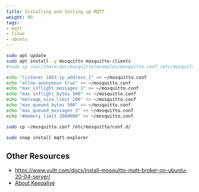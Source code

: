 ```yaml
---
title: Installing and Setting up MQTT
weight: 99
tags:
- mqtt
- linux
- ubuntu
---
```


```bash
sudo apt update
sudo apt install -y mosquitto mosquitto-clients
#sudo cp /usr/share/doc/mosquitto/examples/mosquitto.conf /etc/mosquitto/conf.d/

echo "listener 1883 ip_address_1" >> ~/mosquitto.conf
echo "allow_anonymous true" >> ~/mosquitto.conf
echo "max_inflight_messages 1" >> ~/mosquitto.conf
echo "max_inflight_bytes 500" >> ~/mosquitto.conf
echo "message_size_limit 100" >> ~/mosquitto.conf
echo "max_queued_bytes 500" >> ~/mosquitto.conf
echo "max_queued_messages 3" >> ~/mosquitto.conf
echo "#memory_limit 2000000" >> ~/mosquitto.conf

sudo cp ~/mosquitto.conf /etc/mosquitto/conf.d/

sudo snap install mqtt-explorer
```

## Other Resources

* <https://www.vultr.com/docs/install-mosquitto-mqtt-broker-on-ubuntu-20-04-server/>
* [About Keepalive](https://www.hivemq.com/blog/mqtt-essentials-part-10-alive-client-take-over/)
